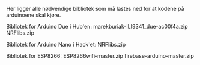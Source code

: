Her ligger alle nødvendige bibliotek som må lastes ned for at kodene på arduinoene skal kjøre. 

Bibliotek for Arduino Due i Hub'en:
marekburiak-ILI9341_due-ac00f4a.zip
NRFlibs.zip

Bibliotek for Arduino Nano i Hack'et:
NRFlibs.zip

Bibliotek for ESP8266:
ESP8266wifi-master.zip
firebase-arduino-master.zip
